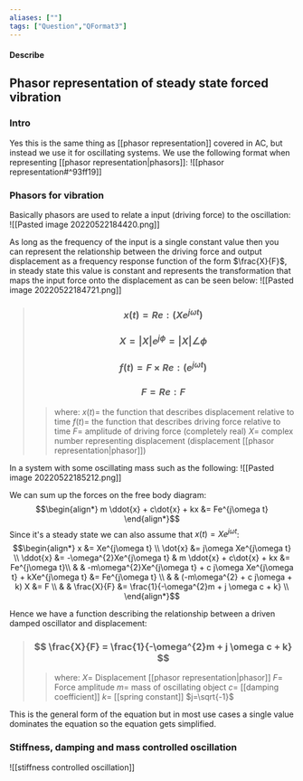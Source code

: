```yaml
---
aliases: [""]
tags: ["Question","QFormat3"]
---
```


#### Describe
## Phasor representation of steady state forced vibration
### Intro
Yes this is the same thing as [[phasor representation]] covered in AC, but instead we use it for oscillating systems. We use the following format when representing [[phasor representation|phasors]]:
![[phasor representation#^93ff19]]

### Phasors for vibration
Basically phasors are used to relate a input (driving force) to the oscillation:
![[Pasted image 20220522184420.png]]

As long as the frequency of the input is a single constant value then you can represent the relationship between the driving force and output displacement as a frequency response function of the form $\frac{X}{F}$, in steady state this value is constant and represents the transformation that maps the input force onto the displacement as can be seen below:
![[Pasted image 20220522184721.png]]

> ### $$ x(t) = Re: (Xe^{j\omega t}) $$ 
> ### $$ X = |X|e^{j\phi} = |X|\angle \phi $$
> ### $$$$
> ### $$ f(t) = F\times Re: ( e^{j\omega t} ) $$
> ### $$ F = Re: F $$
>> where:
>> $x(t)=$ the function that describes displacement relative to time
>> $f(t)=$ the function that describes driving force relative to time
>> $F=$ amplitude of driving force (completely real)
>> $X=$ complex number representing displacement (displacement [[phasor representation|phasor]])

In a system with some oscillating mass such as the following:
![[Pasted image 20220522185212.png]]

We can sum up the forces on the free body diagram:
$$\begin{align*}
m \ddot{x} + c\dot{x} + kx &= Fe^{j\omega t}
\end{align*}$$
Since it's a steady state we can also assume that $x(t) = Xe^{j\omega t}$:
$$\begin{align*}
x &= Xe^{j\omega t} \\
\dot{x} &= j\omega Xe^{j\omega t} \\
\ddot{x} &= -\omega^{2}Xe^{j\omega t} & m \ddot{x} + c\dot{x} + kx &= Fe^{j\omega t}\\
& & -m\omega^{2}Xe^{j\omega t} + c j\omega Xe^{j\omega t} + kXe^{j\omega t} &= Fe^{j\omega t} \\
& & (-m\omega^{2} + c j\omega  + k) X &= F \\
& &  \frac{X}{F} &= \frac{1}{-\omega^{2}m + j \omega c + k} \\
\end{align*}$$

Hence we have a function describing the relationship between a driven damped oscillator and displacement:

> ### $$ \frac{X}{F} = \frac{1}{-\omega^{2}m + j \omega c + k} $$ 
>> where:
>> $X=$ Displacement [[phasor representation|phasor]]
>> $F=$ Force amplitude
>> $m=$ mass of oscillating object
>> $c=$ [[damping coefficient]]
>> $k=$ [[spring constant]]
>> $j=\sqrt{-1}$

This is the general form of the equation but in most use cases a single value dominates the equation so the equation gets simplified.

### Stiffness, damping and mass controlled oscillation

![[stiffness controlled oscillation]]
